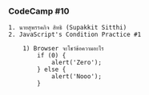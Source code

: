 ### CodeCamp #10
    1. นายสุพรรคกิจ สิทธิ (Supakkit Sitthi)
    2. JavaScript's Condition Practice #1

        1) Browser จะโชว์ข้อความอะไร
            if (0) {
                alert('Zero');
            } else {
                alert('Nooo');
            }